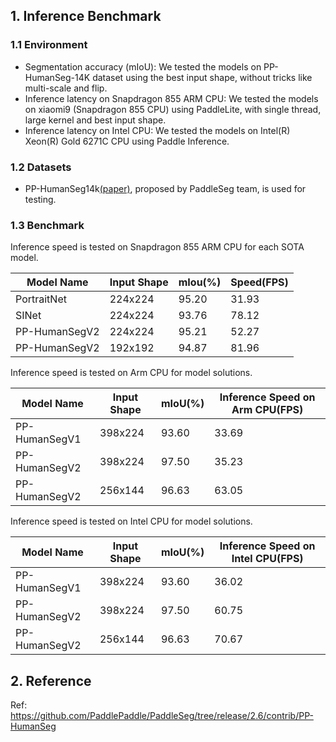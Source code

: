 ## 1. Inference Benchmark

### 1.1 Environment

* Segmentation accuracy (mIoU): We tested the models on PP-HumanSeg-14K dataset using the best input shape, without tricks like multi-scale and flip.
* Inference latency on Snapdragon 855 ARM CPU: We tested the models on xiaomi9 (Snapdragon 855 CPU) using PaddleLite, with single thread, large kernel and best input shape.
* Inference latency on Intel CPU: We tested the models on Intel(R) Xeon(R) Gold 6271C CPU using Paddle Inference.

### 1.2 Datasets

* PP-HumanSeg14k[(paper)](https://github.com/PaddlePaddle/PaddleSeg/blob/release/2.6/contrib/PP-HumanSeg/paper.md), proposed by PaddleSeg team, is used for testing.

### 1.3 Benchmark

Inference speed is tested on Snapdragon 855 ARM CPU for each SOTA model.

Model Name | Input Shape | mIou(%) | Speed(FPS)
---|---|---|---
PortraitNet | 224x224 | 95.20 |31.93
SINet | 224x224 | 93.76 | 78.12
PP-HumanSegV2 | 224x224 | 95.21 | 52.27
PP-HumanSegV2 | 192x192 | 94.87 | 81.96

Inference speed is tested on Arm CPU for model solutions.

Model Name | Input Shape | mIoU(%) | Inference Speed on Arm CPU(FPS)
---|---|---|---
PP-HumanSegV1 | 398x224 | 93.60 | 33.69
PP-HumanSegV2 | 398x224 | 97.50 | 35.23
PP-HumanSegV2 | 256x144 | 96.63 | 63.05

Inference speed is tested on Intel CPU for model solutions.

Model Name | Input Shape | mIoU(%) | Inference Speed on Intel CPU(FPS)
---|---|---|---
PP-HumanSegV1 | 398x224 | 93.60 | 36.02
PP-HumanSegV2 | 398x224 | 97.50 | 60.75
PP-HumanSegV2 | 256x144 | 96.63 | 70.67


## 2. Reference
Ref: https://github.com/PaddlePaddle/PaddleSeg/tree/release/2.6/contrib/PP-HumanSeg
